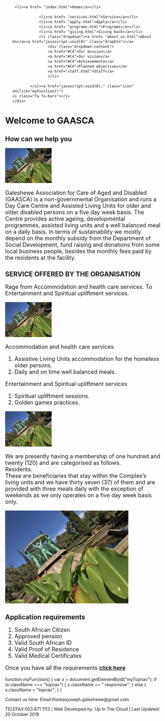 <!DOCTYPE html>
<html>
<head>
<title>
Home
</title>
<link href="style.css" rel="stylesheet" type= "text/css">
<meta name="viewport" content="width=device-width, initial-scale=1">
<link rel="stylesheet" href="https://cdnjs.cloudflare.com/ajax/libs/font-awesome/4.7.0/css/font-awesome.min.css">
<link rel="stylesheet" href="https://www.w3schools.com/w3css/4/w3.css">
<link rel="stylesheet" href="https://fonts.googleapis.com/css?family=Inconsolata">

</head>
<body>
<div class="bg-img">
<br>
  <div class="container"> 
    <div class="topnav" id="myTopnav">
     <ul>
	    
	 <li><a href= "index.html">Home</a></li>
			       
		        <li><a href= "services.html">Service</a></li>
				<li><a href= "apply.html">Apply</a></li>
				<li><a href= "programs.html">Programs</a></li>
				<li><a href= "giving.html">Giving back</a></li>
			    <li class="dropdown"><a href= "about_us.html">About Us</a><a href="javascript:void(0)" class="dropbtn"></a>
                    <div class="dropdown-content">
                    <a href="#C4">Our mission</a>
					<a href="#C4">Our vision</a>
					<a href="#C4">Achievements</a>
					<a href="#C4">Planned objectives</a>
					<a href="staff.html">Staff</a>
					</li>
				
			</ul><a href="javascript:void(0);" class="icon" onclick="myFunction()">
    <i class="fa fa-bars"></i>
	</div>
  </a>
    </div>
  </div>
</div>
<h1>
Welcome to GAASCA 
</h1>
<div class="PImage">
<h2>How can we help you</h2>

<div class="clearfix" target="_blank">
<a href= "community.html"><img class="img2" src="IMG_0541.jpeg" alt="Pineapple" width="30%" height="30%"></a>
<p style="font-size:18px;">Galeshewe Association for Care of Aged and Disabled (GAASCA) is a non-governmental Organisation and runs a Day Care Centre and Assisted Living Units for older and older disabled persons on a five day week basis. 
The Centre provides active ageing, developmental programmes, assisted living units and a well balanced meal on a daily basis. In terms of sustainability we mostly depend on the monthly subsidy from the Department of Social Development, fund raising and donations from some local business people, besides the monthly fees paid by the residents at the facility.</p>
</div>
</div>
<div class="PImage">

<h2>SERVICE OFFERED BY THE ORGANISATION</h2>
<p style="font-size:18px;">Rage from Accommodation and health care services. To Entertainment and Spiritual upliftment services.</p>
<div class="clearfix">
<a href= "community.html"><img class="img2" src="IMG_0541.jpeg" alt="Pineapple" width="30%" height="30%"></a>
<p style="font-size:18px";>Accommodation and health care services
<ol style="font-size:18px;">
    <li>Assistive Living Units accommodation for the homeless older persons.</li>
	<li>Daily and on time well balanced meals.</li>
</ol>
 <p style="font-size:18px;">Entertainment and Spiritual upliftment services</p>
 <ol style="font-size:18px;">
	<li>Spiritual upliftment sessions.</li>
	<li>Golden games practices.</li>
</ol>
</p>
</div>
</div>

<div class="PImage">

<div class="clearfixw">
<img class="Image2" src="IMG_0541.jpeg" alt="Pineapple"width="30%" height="30%" text-align="left">

<P style="font-size: 18px;">We are presently having a membership of one hundred and twenty (120) and are categorised as follows.<br>
Residents.<br>
These are beneficiaries that stay within the Complex’s living units and we have thirty seven (37) of them and are provided with three meals daily with the exception of weekends as we only operates on a five day week basis only.
</P>
</div>
</div>

<div class="PImage">
<div class="clearfixw">
<img class="img2" src="IMG_0541.jpeg" alt="Pineapple" width="400" height="300">
<h2>
Application requirements
</h2>

<ol style="font-size:18px;">
<li> South African Citizen</li>
<li> Approved pension</li>
<li> Valid South African ID</li>
<li> Valid Proof of Residence</li>
<li> Valid Medical Certificates</li>
</ol>
<p style="font-size:18px;">
Once you have all the requirements <a href= "apply.html"><strong>click here</strong></a></p>
</div>
</div>
function myFunction() 
{
  var x = document.getElementById("myTopnav");
  if (x.className === "topnav") {
    x.className += " responsive";
  } else {
    x.className = "topnav";
  }
}


</Body>
<footer class="w3-center w3-light-grey  w3-padding-48 w3-large">
  <p>Contact us here: Email:thomasjoseph.galeshewe@gmail.com</p>
  <p>TELEFAX:053 871 1113 | Web Developed by: Up In The Cloud | Last Updated: 20 October 2019</p>

  
</footer>
</html>
